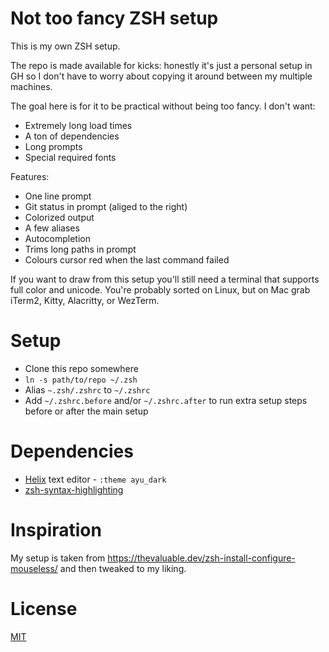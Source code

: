 # Not too fancy ZSH setup

This is my own ZSH setup.

The repo is made available for kicks:  honestly it's just
a personal setup in GH so I don't have to worry about copying it around between
my multiple machines.

The goal here is for it to be practical without being too fancy. I don't want:
* Extremely long load times
* A ton of dependencies
* Long prompts
* Special required fonts

Features:
* One line prompt
* Git status in prompt (aliged to the right)
* Colorized output
* A few aliases
* Autocompletion
* Trims long paths in prompt
* Colours cursor red when the last command failed

If you want to draw from this setup you'll still need a terminal that supports
full color and unicode. You're probably sorted on Linux, but on Mac grab iTerm2,
Kitty, Alacritty, or WezTerm.

# Setup

* Clone this repo somewhere
* `ln -s path/to/repo ~/.zsh`
* Alias `~.zsh/.zshrc` to `~/.zshrc`
* Add `~/.zshrc.before` and/or `~/.zshrc.after` to run extra setup steps before or after the main setup

# Dependencies

* [Helix](https://helix-editor.com/) text editor - `:theme ayu_dark`
* [zsh-syntax-highlighting](https://github.com/zsh-users/zsh-syntax-highlighting/blob/master/INSTALL.md)

# Inspiration

My setup is taken from https://thevaluable.dev/zsh-install-configure-mouseless/
and then tweaked to my liking.

# License

[MIT](LICENSE)

